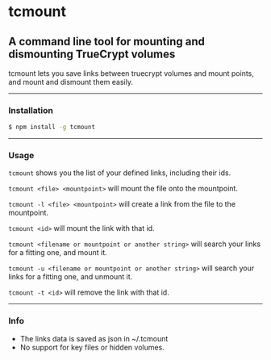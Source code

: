 # tcmount
## A command line tool for mounting and dismounting TrueCrypt volumes
tcmount lets you save links between truecrypt volumes and mount points, and mount and dismount them easily.

* * *
### Installation
```bash
$ npm install -g tcmount
```
* * *
### Usage

`tcmount` shows you the list of your defined links, including their ids.
<!-- Here is the result of running `tcmount` with [this .tcmount file](https://github.com/danyshaanan/tcmount/blob/master/doc/dot.tcmount_example): -->

<!-- ![Screen shot of a result of `tcmount`](https://raw.github.com/danyshaanan/tcmount/master/doc/tcmount_example.png?raw=true) -->

`tcmount <file> <mountpoint>` will mount the file onto the mountpoint.

`tcmount -l <file> <mountpoint>` will create a link from the file to the mountpoint.

`tcmount <id>` will mount the link with that id.

`tcmount <filename or mountpoint or another string>` will search your links for a fitting one, and mount it.

`tcmount -u <filename or mountpoint or another string>` will search your links for a fitting one, and unmount it.

`tcmount -t <id>` will remove the link with that id.

* * *
### Info
* The links data is saved as json in ~/.tcmount
* No support for key files or hidden volumes.

